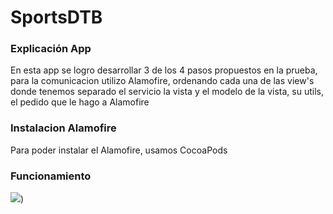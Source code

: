 # SportsDTB

### Explicación App ###
 
En esta app se logro desarrollar 3 de los 4 pasos propuestos en la prueba, para la comunicacion utilizo Alamofire, 
ordenando cada una de las view's donde tenemos separado el servicio la vista y el modelo de la vista, su utils, el pedido
que le hago a Alamofire

### Instalacion Alamofire ###

Para poder instalar el Alamofire, usamos CocoaPods

### Funcionamiento ###

![](https://github.com/Santi-Dev/SportsDTB/blob/main/SportsDTB.gif))
